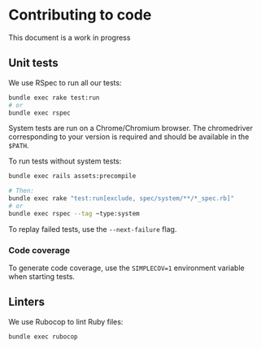 # Contributing to code

This document is a work in progress

## Unit tests

We use RSpec to run all our tests:

```sh
bundle exec rake test:run
# or
bundle exec rspec
```

System tests are run on a Chrome/Chromium browser. The chromedriver corresponding to your version is required and should be available in the `$PATH`.

To run tests without system tests:

```sh
bundle exec rails assets:precompile

# Then:
bundle exec rake "test:run[exclude, spec/system/**/*_spec.rb]"
# or
bundle exec rspec --tag ~type:system 
```

To replay failed tests, use the `--next-failure` flag.

### Code coverage

To generate code coverage, use the `SIMPLECOV=1` environment variable when starting tests.

## Linters

We use Rubocop to lint Ruby files:

```sh
bundle exec rubocop
```
